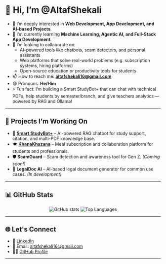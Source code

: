 # 👋 Hi, I’m @AltafShekali

- 👀 I’m deeply interested in **Web Development, App Development, and AI-based Projects**.
- 🌱 I’m currently learning **Machine Learning, Agentic AI, and Full-Stack App Development**.
- 💞️ I’m looking to collaborate on:
  - AI-powered tools like chatbots, scam detectors, and personal assistants
  - Web platforms that solve real-world problems (e.g. subscription systems, hiring platforms)
  - Open-source education or productivity tools for students
- 📫 How to reach me: **altafshekali16@gmail.com**  
- 😄 Pronouns: **He/Him**
- ⚡ Fun fact: I’m building a Smart StudyBot+ that can chat with technical PDFs, help students by semester/branch, and give teachers analytics — powered by RAG and Ollama!

---

## 🚀 Projects I'm Working On

- 🔧 [**Smart StudyBot+**](https://github.com/Altaf-Shekali/Smart-StudyBot-) – AI-powered RAG chatbot for study support, citation, and multi-PDF knowledge base.
- 🍽️ [**KhanaKhazana**](https://github.com/Altaf-Shekali/KhanaKhazana) – Meal subscription and collaboration platform for students and professionals.
- 🛡️ **ScamGuard** – Scam detection and awareness tool for Gen Z. *(Coming soon!)*
- 🧠 **LegalDoc AI** – AI-based legal document generator for common use cases. *(In development)*

---

## 📊 GitHub Stats

<p align="center">
  <img src="https://github-readme-stats.vercel.app/api?username=Altaf-Shekali&show_icons=true&theme=radical" alt="GitHub stats" />
  <img src="https://github-readme-stats.vercel.app/api/top-langs/?username=Altaf-Shekali&layout=compact&theme=radical" alt="Top Languages" />
</p>

---

## 🌐 Let's Connect

- 💼 [LinkedIn](https://www.linkedin.com/in/altaf-shekali-b20078241)
- 💌 Email: altafshekali16@gmail.com
- 🧑‍💻 [GitHub Profile](https://github.com/Altaf-Shekali)

---

<!---
Altaf-Shekali/Altaf-Shekali is a ✨ special ✨ repository because its `README.md` (this file) appears on your GitHub profile.
You can click the Preview link to take a look at your changes.
--->
